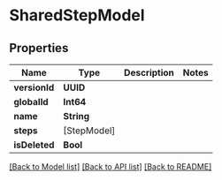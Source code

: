 # SharedStepModel

## Properties
Name | Type | Description | Notes
------------ | ------------- | ------------- | -------------
**versionId** | **UUID** |  | 
**globalId** | **Int64** |  | 
**name** | **String** |  | 
**steps** | [StepModel] |  | 
**isDeleted** | **Bool** |  | 

[[Back to Model list]](../README.md#documentation-for-models) [[Back to API list]](../README.md#documentation-for-api-endpoints) [[Back to README]](../README.md)


